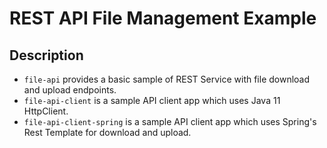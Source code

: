 # REST API File Management Example

## Description

 - `file-api` provides a basic sample of REST Service with file download and upload endpoints. 
 - `file-api-client` is a sample API client app which uses Java 11 HttpClient. 
 - `file-api-client-spring` is a sample API client app which uses Spring's Rest Template for download and upload. 




